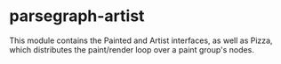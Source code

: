 # parsegraph-artist

This module contains the Painted and Artist interfaces, as well as Pizza, which
distributes the paint/render loop over a paint group's nodes.
